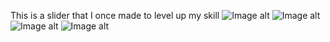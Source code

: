 This is a slider that I once made to level up my skill
![Image alt](https://github.com/Weeelp/slider/tree/main/images/img1.png)
![Image alt](https://github.com/Weeelp/slider/tree/main/images/img2.png)
![Image alt](https://github.com/Weeelp/slider/tree/main/images/img3.png)
![Image alt](https://github.com/Weeelp/slider/tree/main/images/img4.png)
